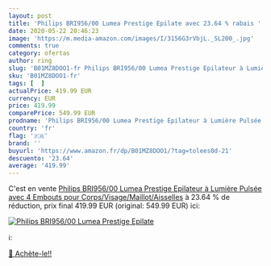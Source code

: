```yaml
---
layout: post
title: 'Philips BRI956/00 Lumea Prestige Epilate avec 23.64 % rabais '
date: 2020-05-22 20:46:23
image: 'https://m.media-amazon.com/images/I/3156G3rVbjL._SL200_.jpg'
comments: true
category: ofertas
author: ring
slug: 'B01MZ8DOO1-fr Philips BRI956/00 Lumea Prestige Epilateur à Lumière...'
sku: 'B01MZ8DOO1-fr'
tags: [  ]
actualPrice: 419.99 EUR
currency: EUR
price: 419.99
comparePrice: 549.99 EUR
prodname: 'Philips BRI956/00 Lumea Prestige Epilateur à Lumière Pulsée avec 4 Embouts pour Corps/Visage/Maillot/Aisselles'
country: 'fr'
flag: '🇫🇷'
brand: ''
buyurl: 'https://www.amazon.fr/dp/B01MZ8DOO1/?tag=tolees0d-21'
descuento: '23.64'
average: '419.99'
---
```


C'est en vente [Philips BRI956/00 Lumea Prestige Epilateur à Lumière Pulsée avec 4 Embouts pour Corps/Visage/Maillot/Aisselles](https://www.amazon.fr/dp/B01MZ8DOO1/?tag=tolees0d-21)  à  23.64 % de réduction, prix final  419.99 EUR (original: 549.99 EUR) ici:

[![Philips BRI956/00 Lumea Prestige Epilate](https://m.media-amazon.com/images/I/3156G3rVbjL._SL200_.jpg)](https://www.amazon.fr/dp/B01MZ8DOO1/?tag=tolees0d-21)

ℹ️:


[🛒 Achète-le!!](https://www.amazon.fr/dp/B01MZ8DOO1/?tag=tolees0d-21)
